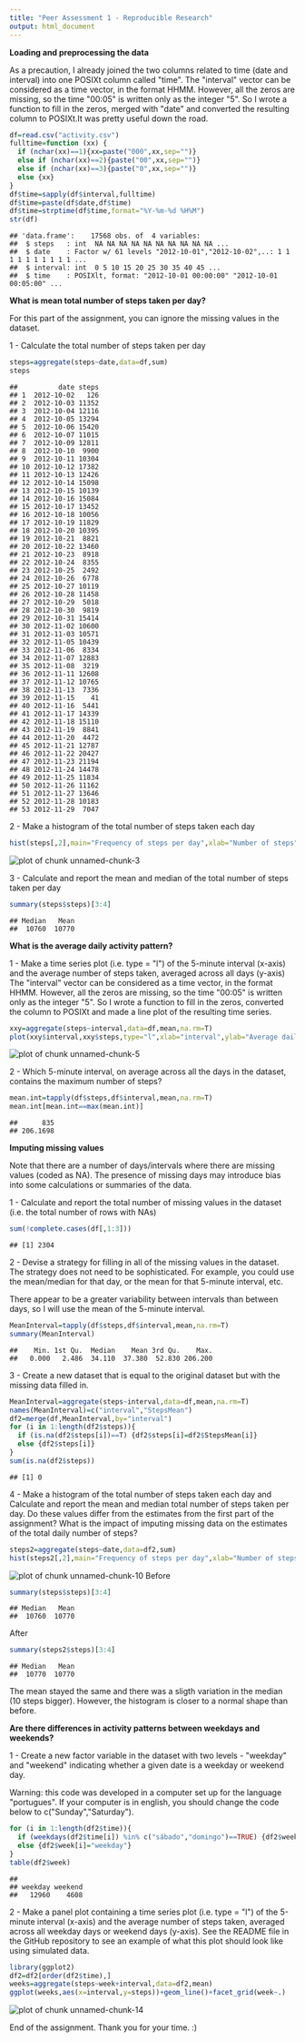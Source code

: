 ```yaml
---
title: "Peer Assessment 1 - Reproducible Research"
output: html_document
---
```


  
**Loading and preprocessing the data**  

As a precaution, I already joined the two columns related to time (date and interval) into one POSIXt column called "time". The "interval" vector can be considered as a time vector, in the format HHMM. However, all the zeros are missing, so the time "00:05" is written only as the integer "5". So I wrote a function to fill in the zeros, merged with "date" and converted the resulting column to POSIXt.It was pretty useful down the road.


```r
df=read.csv("activity.csv")
fulltime=function (xx) {
  if (nchar(xx)==1){xx=paste("000",xx,sep="")}
  else if (nchar(xx)==2){paste("00",xx,sep="")}
  else if (nchar(xx)==3){paste("0",xx,sep="")}
  else {xx}
}
df$time=sapply(df$interval,fulltime)
df$time=paste(df$date,df$time)
df$time=strptime(df$time,format="%Y-%m-%d %H%M")
str(df)
```

```
## 'data.frame':	17568 obs. of  4 variables:
##  $ steps   : int  NA NA NA NA NA NA NA NA NA NA ...
##  $ date    : Factor w/ 61 levels "2012-10-01","2012-10-02",..: 1 1 1 1 1 1 1 1 1 1 ...
##  $ interval: int  0 5 10 15 20 25 30 35 40 45 ...
##  $ time    : POSIXlt, format: "2012-10-01 00:00:00" "2012-10-01 00:05:00" ...
```
  
**What is mean total number of steps taken per day?**  

For this part of the assignment, you can ignore the missing values in the dataset.

1 - Calculate the total number of steps taken per day

```r
steps=aggregate(steps~date,data=df,sum)
steps
```

```
##          date steps
## 1  2012-10-02   126
## 2  2012-10-03 11352
## 3  2012-10-04 12116
## 4  2012-10-05 13294
## 5  2012-10-06 15420
## 6  2012-10-07 11015
## 7  2012-10-09 12811
## 8  2012-10-10  9900
## 9  2012-10-11 10304
## 10 2012-10-12 17382
## 11 2012-10-13 12426
## 12 2012-10-14 15098
## 13 2012-10-15 10139
## 14 2012-10-16 15084
## 15 2012-10-17 13452
## 16 2012-10-18 10056
## 17 2012-10-19 11829
## 18 2012-10-20 10395
## 19 2012-10-21  8821
## 20 2012-10-22 13460
## 21 2012-10-23  8918
## 22 2012-10-24  8355
## 23 2012-10-25  2492
## 24 2012-10-26  6778
## 25 2012-10-27 10119
## 26 2012-10-28 11458
## 27 2012-10-29  5018
## 28 2012-10-30  9819
## 29 2012-10-31 15414
## 30 2012-11-02 10600
## 31 2012-11-03 10571
## 32 2012-11-05 10439
## 33 2012-11-06  8334
## 34 2012-11-07 12883
## 35 2012-11-08  3219
## 36 2012-11-11 12608
## 37 2012-11-12 10765
## 38 2012-11-13  7336
## 39 2012-11-15    41
## 40 2012-11-16  5441
## 41 2012-11-17 14339
## 42 2012-11-18 15110
## 43 2012-11-19  8841
## 44 2012-11-20  4472
## 45 2012-11-21 12787
## 46 2012-11-22 20427
## 47 2012-11-23 21194
## 48 2012-11-24 14478
## 49 2012-11-25 11834
## 50 2012-11-26 11162
## 51 2012-11-27 13646
## 52 2012-11-28 10183
## 53 2012-11-29  7047
```
    

2 - Make a histogram of the total number of steps taken each day

```r
hist(steps[,2],main="Frequency of steps per day",xlab="Number of steps")
```

![plot of chunk unnamed-chunk-3](PA1_template_files/figure-html/unnamed-chunk-3-1.png) 

3 - Calculate and report the mean and median of the total number of steps taken per day

```r
summary(steps$steps)[3:4]
```

```
## Median   Mean 
##  10760  10770
```

**What is the average daily activity pattern?**  

1 - Make a time series plot (i.e. type = "l") of the 5-minute interval (x-axis) and the average number of steps taken, averaged across all days (y-axis)  
The "interval" vector can be considered as a time vector, in the format HHMM. However, all the zeros are missing, so the time "00:05" is written only as the integer "5". So I wrote a function to fill in the zeros, converted the column to POSIXt and made a line plot of the resulting time series.


```r
xxy=aggregate(steps~interval,data=df,mean,na.rm=T)
plot(xxy$interval,xxy$steps,type="l",xlab="interval",ylab="Average daily steps")
```

![plot of chunk unnamed-chunk-5](figure/unnamed-chunk-5-1.png) 


2 - Which 5-minute interval, on average across all the days in the dataset, contains the maximum number of steps?

```r
mean.int=tapply(df$steps,df$interval,mean,na.rm=T)
mean.int[mean.int==max(mean.int)]
```

```
##      835 
## 206.1698
```
  
  
**Imputing missing values**  

Note that there are a number of days/intervals where there are missing values (coded as NA). The presence of missing days may introduce bias into some calculations or summaries of the data.

1 - Calculate and report the total number of missing values in the dataset (i.e. the total number of rows with NAs)

```r
sum(!complete.cases(df[,1:3]))
```

```
## [1] 2304
```

2 - Devise a strategy for filling in all of the missing values in the dataset. The strategy does not need to be sophisticated. For example, you could use the mean/median for that day, or the mean for that 5-minute interval, etc.  

There appear to be a greater variability between intervals than between days, so I will use the mean of the 5-minute interval.

```r
MeanInterval=tapply(df$steps,df$interval,mean,na.rm=T)
summary(MeanInterval)
```

```
##    Min. 1st Qu.  Median    Mean 3rd Qu.    Max. 
##   0.000   2.486  34.110  37.380  52.830 206.200
```
  
3 - Create a new dataset that is equal to the original dataset but with the missing data filled in.

```r
MeanInterval=aggregate(steps~interval,data=df,mean,na.rm=T)
names(MeanInterval)=c("interval","StepsMean")
df2=merge(df,MeanInterval,by="interval")
for (i in 1:length(df2$steps)){
  if (is.na(df2$steps[i])==T) {df2$steps[i]=df2$StepsMean[i]}
  else {df2$steps[i]}
}
sum(is.na(df2$steps))
```

```
## [1] 0
```

4 - Make a histogram of the total number of steps taken each day and Calculate and report the mean and median total number of steps taken per day. Do these values differ from the estimates from the first part of the assignment? What is the impact of imputing missing data on the estimates of the total daily number of steps?


```r
steps2=aggregate(steps~date,data=df2,sum)
hist(steps2[,2],main="Frequency of steps per day",xlab="Number of steps")
```

![plot of chunk unnamed-chunk-10](figure/unnamed-chunk-10-1.png) 
Before

```r
summary(steps$steps)[3:4]
```

```
## Median   Mean 
##  10760  10770
```
After

```r
summary(steps2$steps)[3:4]
```

```
## Median   Mean 
##  10770  10770
```
  
The mean stayed the same and there was a sligth variation in the median (10 steps bigger). However, the histogram is closer to a normal shape than before.
  
  
**Are there differences in activity patterns between weekdays and weekends?**  

1 - Create a new factor variable in the dataset with two levels - "weekday" and "weekend" indicating whether a given date is a weekday or weekend day.  

Warning: this code was developed in a computer set up for the language "portugues". If your computer is in english, you should change the code below to c("Sunday","Saturday").


```r
for (i in 1:length(df2$time)){
  if (weekdays(df2$time[i]) %in% c("sábado","domingo")==TRUE) {df2$week[i]="weekend"}
  else {df2$week[i]="weekday"}
}
table(df2$week)
```

```
## 
## weekday weekend 
##   12960    4608
```

2 - Make a panel plot containing a time series plot (i.e. type = "l") of the 5-minute interval (x-axis) and the average number of steps taken, averaged across all weekday days or weekend days (y-axis). See the README file in the GitHub repository to see an example of what this plot should look like using simulated data.

```r
library(ggplot2)
df2=df2[order(df2$time),]
weeks=aggregate(steps~week+interval,data=df2,mean)
ggplot(weeks,aes(x=interval,y=steps))+geom_line()+facet_grid(week~.)
```

![plot of chunk unnamed-chunk-14](figure/unnamed-chunk-14-1.png) 

End of the assignment. Thank you for your time. :)
